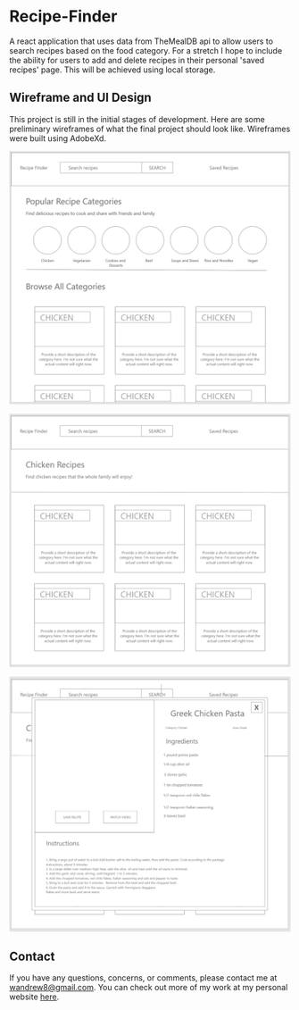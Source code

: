 # Recipe-Finder

A react application that uses data from TheMealDB api to allow users to search recipes based on the food category. For a stretch I hope to include the ability for users to add and delete recipes in their personal 'saved recipes' page. This will be achieved using local storage.

## Wireframe and UI Design
This project is still in the initial stages of development. Here are some preliminary wireframes of what the final project should look like. Wireframes were built using AdobeXd. 

![Wireframe Home Page](recipe-finder/src/css/images/wireframe/home.png)

![Wireframe Home Page](recipe-finder/src/css/images/wireframe/category.png)

![Wireframe Home Page](recipe-finder/src/css/images/wireframe/recipe.png)

## Contact

If you have any questions, concerns, or comments, please contact me at wandrew8@gmail.com. You can check out more of my work at my personal website [here](http://andrewjohnweiss.com).